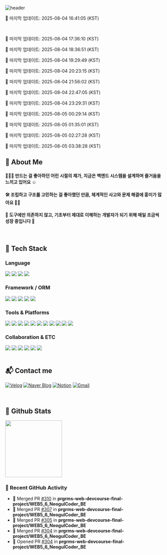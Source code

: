 ![header](https://capsule-render.vercel.app/api?type=soft&color=EDC6CC&height=230&text=Leeseo's%20GitHub🍒🧸&desc=Little%20dev,%20big%20dreams%20🚀☁&fontColor=363636&fontSize=40&descSize=15)

🔄 마지막 업데이트: 2025-08-04 16:41:05 (KST)

<br>

🔄 마지막 업데이트: 2025-08-04 17:36:10 (KST)

🔄 마지막 업데이트: 2025-08-04 18:36:51 (KST)

🔄 마지막 업데이트: 2025-08-04 19:29:49 (KST)

🔄 마지막 업데이트: 2025-08-04 20:23:15 (KST)

🔄 마지막 업데이트: 2025-08-04 21:56:02 (KST)

🔄 마지막 업데이트: 2025-08-04 22:47:05 (KST)

🔄 마지막 업데이트: 2025-08-04 23:29:31 (KST)

🔄 마지막 업데이트: 2025-08-05 00:29:14 (KST)

🔄 마지막 업데이트: 2025-08-05 01:35:01 (KST)

🔄 마지막 업데이트: 2025-08-05 02:27:28 (KST)

🔄 마지막 업데이트: 2025-08-05 03:38:28 (KST)

<!--LAST_UPDATED-->

<!--Body-->

## 👀 About Me
#### 🙋🏻‍♀️ 만드는 걸 좋아하던 어린 시절의 제가, 지금은 백엔드 시스템을 설계하며 즐거움을 느끼고 있어요 ☺️
#### 🛠️ 조립하고 구조를 고민하는 걸 좋아했던 만큼, 체계적인 사고와 문제 해결에 흥미가 많아요 🙌🏻
#### 📓 도구에만 의존하지 않고, 기초부터 제대로 이해하는 개발자가 되기 위해 매일 조금씩 성장 중입니다 🌱
<br>

<div>
  
## 🧱 Tech Stack

### Language
<!--C-->
<img src="https://img.shields.io/badge/C-A8B9CC?style=flat-square&logo=C&logoColor=white"/>
<!--C++-->
<img src="https://img.shields.io/badge/C++-00599C?style=flat-square&logo=C%2B%2B&logoColor=white"/>
<!--Java-->
<img src="https://img.shields.io/badge/Java-007396?style=flat-square&logo=Java&logoColor=white"/>
<!--Python-->
<img src="https://img.shields.io/badge/Python-3776AB?style=flat-square&logo=Python&logoColor=white"/>
<br/>

### Framework / ORM
<!--Spring-->
<img src="https://img.shields.io/badge/Spring-6DB33F?style=flat-square&logo=Spring&logoColor=white"/>
<!--Spring Boot-->
<img src="https://img.shields.io/badge/Spring%20Boot-6DB33F?style=flat-square&logo=springboot&logoColor=white"/>
<!--Spring Security-->
<img src="https://img.shields.io/badge/Spring%20Security-6DB33F?style=flat-square&logo=springsecurity&logoColor=white"/>
<!--JPA-->
<img src="https://img.shields.io/badge/JPA-59666C?style=flat-square&logo=Hibernate&logoColor=white"/>
<!--QueryDSL-->
<img src="https://img.shields.io/badge/QueryDSL-000000?style=flat-square&logo=apachemaven&logoColor=white"/>

<br/>

### Tools & Platforms
<!--Git-->
<img src="https://img.shields.io/badge/Git-F05032?style=flat-square&logo=Git&logoColor=white"/>
<!--GitHub-->
<img src="https://img.shields.io/badge/GitHub-181717?style=flat-square&logo=GitHub&logoColor=white"/>
<!--Docker-->
<img src="https://img.shields.io/badge/Docker-2496ED?style=flat-square&logo=Docker&logoColor=white"/>
<!--MySQL-->
<img src="https://img.shields.io/badge/MySQL-4479A1?style=flat-square&logo=MySQL&logoColor=white"/>
<!--IntelliJ-->
<img src="https://img.shields.io/badge/IntelliJ%20IDEA-000000?style=flat-square&logo=intellijidea&logoColor=white"/>
<!--VS Code-->
<img src="https://img.shields.io/badge/VS%20Code-007ACC?style=flat-square&logo=visualstudiocode&logoColor=white"/>
<!--Eclipse-->
<img src="https://img.shields.io/badge/Eclipse-2C2255?style=flat-square&logo=eclipseide&logoColor=white"/>
<!--DBeaver-->
<img src="https://img.shields.io/badge/DBeaver-372923?style=flat-square&logo=dbeaver&logoColor=white"/>
<!--Postman-->
<img src="https://img.shields.io/badge/Postman-FF6C37?style=flat-square&logo=postman&logoColor=white"/>
<!--GCP-->
<img src="https://img.shields.io/badge/GCP-4285F4?style=flat-square&logo=googlecloud&logoColor=white"/>
<!--GCS-->
<img src="https://img.shields.io/badge/GCS-34A853?style=flat-square&logo=googlecloud&logoColor=white"/>
<br/>

### Collaboration & ETC
<!--Slack-->
<img src="https://img.shields.io/badge/Slack-4A154B?style=flat-square&logo=Slack&logoColor=white"/>
<!--Discord-->
<img src="https://img.shields.io/badge/Discord-5865F2?style=flat-square&logo=Discord&logoColor=white"/>
<!--Notion-->
<img src="https://img.shields.io/badge/Notion-000000?style=flat-square&logo=Notion&logoColor=white"/>
<!--Jira-->
<img src="https://img.shields.io/badge/Jira-0052CC?style=flat-square&logo=Jira&logoColor=white"/>
<!--Trello-->
<img src="https://img.shields.io/badge/Trello-0052CC?style=flat-square&logo=Trello&logoColor=white"/>
<!--Figma-->
<img src="https://img.shields.io/badge/Figma-F24E1E?style=flat-square&logo=Figma&logoColor=white"/>
<br/>
<br>

## 📬 Contact me

[![Velog](https://img.shields.io/badge/Velog-20C997?style=flat-square&logo=Velog&logoColor=white)](https://velog.io/@fbdltj1204/posts)
[![Naver Blog](https://img.shields.io/badge/Naver%20Blog-03C75A?style=flat-square&logo=Naver&logoColor=white)](https://m.blog.naver.com/PostList.naver?blogId=endorsement_r&tab=1)
[![Notion](https://img.shields.io/badge/Notion-000000?style=flat-square&logo=Notion&logoColor=white)](https://www.notion.so/endorsement32/242aeda1a4668038b111fed0515bc911)
[![Gmail](https://img.shields.io/badge/Gmail-EA4335?style=flat-square&logo=Gmail&logoColor=white)](mailto:ef032550@naver.com)

<br>
</div>

## 🔁 Github Stats
<img src="https://github-readme-stats.vercel.app/api?username=endorsement0912&show_icons=true&theme=dracula&rank_icon=github" height="180px"/>

### 📌 Recent GitHub Activity

<!--START_SECTION:activity-->
- 🎉 Merged PR [#310](https://github.com/prgrms-web-devcourse-final-project/WEB5_6_NeogulCoder_BE/pull/310) in **prgrms-web-devcourse-final-project/WEB5_6_NeogulCoder_BE**
- 🎉 Merged PR [#307](https://github.com/prgrms-web-devcourse-final-project/WEB5_6_NeogulCoder_BE/pull/307) in **prgrms-web-devcourse-final-project/WEB5_6_NeogulCoder_BE**
- 🎉 Merged PR [#305](https://github.com/prgrms-web-devcourse-final-project/WEB5_6_NeogulCoder_BE/pull/305) in **prgrms-web-devcourse-final-project/WEB5_6_NeogulCoder_BE**
- 🎉 Merged PR [#304](https://github.com/prgrms-web-devcourse-final-project/WEB5_6_NeogulCoder_BE/pull/304) in **prgrms-web-devcourse-final-project/WEB5_6_NeogulCoder_BE**
- 💪 Opened PR [#304](https://github.com/prgrms-web-devcourse-final-project/WEB5_6_NeogulCoder_BE/pull/304) in **prgrms-web-devcourse-final-project/WEB5_6_NeogulCoder_BE**
<!--END_SECTION:activity-->

